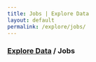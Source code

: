 ```yaml
---
title: Jobs | Explore Data
layout: default
permalink: /explore/jobs/
---
```


<div class="container-outer container-padded">

  <h3> <a href="{{ site.baseurl }}/explore/">Explore Data</a> / Jobs</h3>

  <!-- <h2>Wage and salary employment</h2>

  <p>According to the <a href="http://www.bea.gov/iTable/iTable.cfm?ReqID=9&step=1#reqid=9&step=3&isuri=1&903=193">BEA</a>, 808,000 people drew <a href="http://www.bls.gov/cew/apps/data_views/data_views.htm#tab=Tables">wages and salaries</a> from work in the extractive industries in 2013. Total full-time and part-time employment was 141,411,000, meaning that roughly 0.6% of all U.S. workers were employed in the extractive industries. Support activities for mining provided the largest number of wage and salary jobs.</p>

  <h3>Wage and salary employees by industry in 2013</h3>

  <table>
    <tr>
      <th>Industry</th>
      <th>Employees</th>
    </tr>
    <tr>
      <td>U.S. total</td>
      <td>141,411,000</td>
    </tr>
    <tr>
      <td>Extractive industries</td>
      <td>808,000</td>
    </tr>
    <tr>
      <td>Oil and gas</td>
      <td>197,000</td>
    </tr>
    <tr>
      <td>Mining except oil and gas</td>
      <td>210,000</td>
    </tr>
    <tr>
      <td>Support activities for mining</td>
      <td>401,000</td>
    </tr>
  </table>

  <p>808,000 full-time and part-time employees translated into <a href="http://www.bea.gov/iTable/iTable.cfm?ReqID=9&step=1#reqid=9&step=3&isuri=1&903=197">795,000 full-time employees</a> across extractive industries.</p>

  <h3>Full-Time employees by industry in 2013</h3>

  <table>
    <tr>
      <th>Industry</th>
      <th>Full-time employees</th>
    </tr>
    <tr>
      <td>Domestic industries</td>
      <td>126,985,000</td>
    </tr>
    <tr>
      <td>Extractive industries</td>
      <td>795,000</td>
    </tr>
    <tr>
      <td>Oil and gas</td>
      <td>194,000</td>
    </tr>
    <tr>
      <td>Mining except oil and gas</td>
      <td>207,000</td>
    </tr>
    <tr>
      <td>Support activities for mining</td>
      <td>395,000</td>
    </tr>
  </table>

  <h2>Self-employed, sole proprietors, and partnerships</h2>

  <p>Along with the 808,000 people that drew wages or salaries from extractive industries in 2013, there are thousands of self-employed people working across the extractive industries. According to the BEA’s national directorate, there were <a href="http://www.bea.gov/iTable/iTable.cfm?ReqID=9&step=1#reqid=9&step=3&isuri=1&903=205">16,000 self-employed people</a> working “as active proprietors and partners that devote a majority of their working hours to their unincorporated businesses.”</p>

  <h3>Self-employment by industry in 2013</h3>

  <table>
    <tr>
      <th>Industry</th>
      <th>Self-employed people</th>
    </tr>
    <tr>
      <td>U.S. total</td>
      <td>9,408,000</td>
    </tr>
    <tr>
      <td>Extractive industries</td>
      <td>16,000</td>
    </tr>
  </table>

  <p>The BEA regional directorate calculates an additional measure of the number of self-employed people working in extractive industries–sole proprietors, unincorporated partnerships, and incorporated small businesses and partnerships. The BEA’s regional directorate also uses a different methodology and different underlying data sources than the national directorate, which result in some double counting. Using the regional BEA data, the number of sole proprietors and partners receiving income from and working in the extractive industries was roughly <a href="http://www.bea.gov/itable/iTable.cfm?ReqID=70&step=1#reqid=70&step=1&isuri=1&7022=4&7023=0&7024=naics&7033=-1&7025=0&7026=00000&7027=2013&7001=44&7028=-1&7031=0&7040=-1&7083=levels&7029=30&7090=70">799,000 people in 2013</a>.</p>

  <h3>Sole proprietors and partners by industry in 2013</h3>

  <table>
    <tr>
      <th>Industry</th>
      <th>Estimate of sole proprietors and partners</th>
    </tr>
    <tr>
      <td>U.S. total</td>
      <td>40,867,200</td>
    </tr>
    <tr>
      <td>Extractive industries</td>
      <td>799,000</td>
    </tr>
    <tr>
      <td>Oil and gas</td>
      <td>625,000</td>
    </tr>
    <tr>
      <td>Mining except oil and gas</td>
      <td>95,000</td>
    </tr>
    <tr>
      <td>Support activities for mining</td>
      <td>79,000</td>
    </tr>
  </table>

  <p>People working in the extractive industries have a range of occupations, many of which are similar to other industries, such as bus drivers, executives, and computer and information analysts. However, some people that work in the extractive industries have occupations unique to the industry, and they are called extraction workers. In May 2013, the estimated number one extraction worker occupation involved assembling or repairing oil field equipment using hand and power tools. The table below lists the top five extraction worker occupations, and the BLS Standard Occupational Classification description for each.</p>

  <h3>Top extraction worker occupations in May 2015</h3>

  <p><img src="jobs p. 75" /></p> -->

</div>
